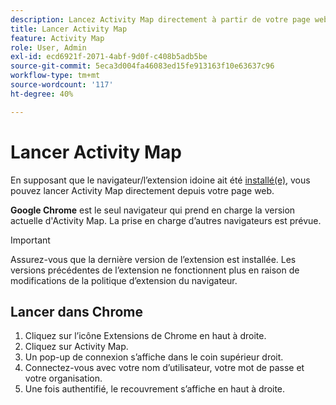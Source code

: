 ```yaml
---
description: Lancez Activity Map directement à partir de votre page web.
title: Lancer Activity Map
feature: Activity Map
role: User, Admin
exl-id: ecd6921f-2071-4abf-9d0f-c408b5adb5be
source-git-commit: 5eca3d004fa46083ed15fe913163f10e63637c96
workflow-type: tm+mt
source-wordcount: '117'
ht-degree: 40%

---
```


# Lancer Activity Map

En supposant que le navigateur/l’extension idoine ait été [installé(e)](../getting-started.md), vous pouvez lancer Activity Map directement depuis votre page web.

**Google Chrome** est le seul navigateur qui prend en charge la version actuelle d&#39;Activity Map. La prise en charge d’autres navigateurs est prévue.

>[!IMPORTANT]
>Assurez-vous que la dernière version de l’extension est installée. Les versions précédentes de l’extension ne fonctionnent plus en raison de modifications de la politique d’extension du navigateur.

## Lancer dans Chrome

1. Cliquez sur l’icône Extensions de Chrome en haut à droite.
1. Cliquez sur Activity Map.
1. Un pop-up de connexion s’affiche dans le coin supérieur droit.
1. Connectez-vous avec votre nom d’utilisateur, votre mot de passe et votre organisation.
1. Une fois authentifié, le recouvrement s’affiche en haut à droite.
